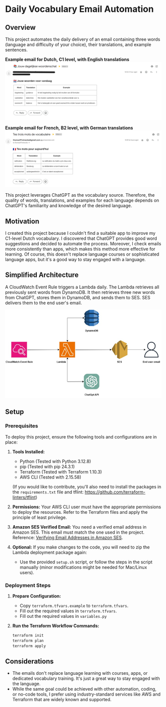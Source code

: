 # Daily Vocabulary Email Automation

## Overview
This project automates the daily delivery of an email containing three words (language and difficulty of your choice), their translations, and example sentences.

**Example email for Dutch, C1 level, with English translations**
![Screenshot of Dutch email](/images/email.png)

**Example email for French, B2 level, with German translations**
![Screenshot of French email](/images/frenchEmail.png)

This project leverages ChatGPT as the vocabulary source. Therefore, the quality of words, translations, and examples for each language depends on ChatGPT's familiarity and knowledge of the desired language.


## Motivation
I created this project because I couldn't find a suitable app to improve my C1-level Dutch vocabulary. I discovered that ChatGPT provides good word suggestions and decided to automate the process. Moreover, I check emails more consistently than apps, which makes this method more effective for learning. Of course, this doesn't replace language courses or sophisticated language apps, but it's a good way to stay engaged with a language.


## Simplified Architecture
A CloudWatch Event Rule triggers a Lambda daily. The Lambda retrieves all previously sent words from DynamoDB. It then retrieves three new words from ChatGPT, stores them in DynamoDB, and sends them to SES. SES delivers them to the end user's email.

![Picture of architecture](/images/architecture.jpg)


## Setup

### Prerequisites
To deploy this project, ensure the following tools and configurations are in place:

1. **Tools Installed:**
   - Python (Tested with Python 3.12.8)
   - pip (Tested with pip 24.3.1)
   - Terraform (Tested with Terraform 1.10.3)
   - AWS CLI (Tested with 2.15.58)

   (If you would like to contribute, you'll also need to install the packages in the `requirements.txt` file and tflint: https://github.com/terraform-linters/tflint)

2. **Permissions:**
   Your AWS CLI user must have the appropriate permissions to deploy the resources. Refer to the Terraform files and apply the principle of least privilege.

3. **Amazon SES Verified Email:**
   You need a verified email address in Amazon SES. This email must match the one used in the project.
   Reference: [Verifying Email Addresses in Amazon SES](https://docs.aws.amazon.com/ses/latest/dg/creating-identities.html#verify-email-addresses-procedure).

4. **Optional:**
   If you make changes to the code, you will need to zip the Lambda deployment package again:
   - Use the provided `setup.sh` script, or follow the steps in the script manually (minor modifications might be needed for Mac/Linux users).

### Deployment Steps

1. **Prepare Configuration:**
   - Copy `terraform.tfvars.example` to `terraform.tfvars`.
   - Fill out the required values in `terraform.tfvars`.
   - Fill out the required values in `variables.py`

2. **Run the Terraform Workflow Commands:**
   ```bash
   terraform init
   terraform plan
   terraform apply
   ```

## Considerations

- The emails don't replace language learning with courses, apps, or dedicated vocabulary training. It's just a great way to stay engaged with the language.
- While the same goal could be achieved with other automation, coding, or no-code tools, I prefer using industry-standard services like AWS and Terraform that are widely known and supported.
